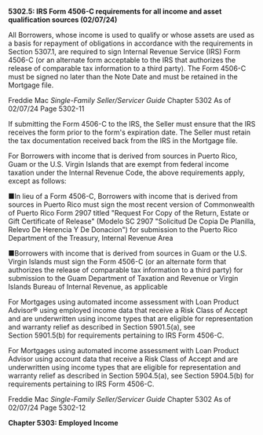 **5302.5: IRS Form 4506-C requirements for all income and asset
qualification sources (02/07/24)**

All Borrowers, whose income is used to qualify or whose assets are used
as a basis for repayment of obligations in accordance with the
requirements in Section 5307.1, are required to sign Internal Revenue
Service (IRS) Form 4506-C (or an alternate form acceptable to the IRS
that authorizes the release of comparable tax information to a third
party). The Form 4506-C must be signed no later than the Note Date and
must be retained in the Mortgage file.

Freddie Mac *Single-Family Seller/Servicer Guide* Chapter 5302 As of
02/07/24 Page 5302-11

If submitting the Form 4506-C to the IRS, the Seller must ensure that
the IRS receives the form prior to the form's expiration date. The
Seller must retain the tax documentation received back from the IRS in
the Mortgage file.

For Borrowers with income that is derived from sources in Puerto Rico,
Guam or the U.S. Virgin Islands that are exempt from federal income
taxation under the Internal Revenue Code, the above requirements apply,
except as follows:

■In lieu of a Form 4506-C, Borrowers with income that is derived from
sources in Puerto Rico must sign the most recent version of Commonwealth
of Puerto Rico Form 2907 titled "Request For Copy of the Return, Estate
or Gift Certificate of Release" (Modelo SC 2907 "Solicitud De Copia De
Planilla, Relevo De Herencia Y De Donacion") for submission to the
Puerto Rico Department of the Treasury, Internal Revenue Area

■Borrowers with income that is derived from sources in Guam or the U.S.
Virgin Islands must sign the Form 4506-C (or an alternate form that
authorizes the release of comparable tax information to a third party)
for submission to the Guam Department of Taxation and Revenue or Virgin
Islands Bureau of Internal Revenue, as applicable

For Mortgages using automated income assessment with Loan Product
Advisor® using employed income data that receive a Risk Class of Accept
and are underwritten using income types that are eligible for
representation and warranty relief as described in Section 5901.5(a),
see\
Section 5901.5(b) for requirements pertaining to IRS Form 4506-C.

For Mortgages using automated income assessment with Loan Product
Advisor using account data that receive a Risk Class of Accept and are
underwritten using income types that are eligible for representation and
warranty relief as described in Section 5904.5(a), see Section 5904.5(b)
for requirements pertaining to IRS Form 4506-C.

Freddie Mac *Single-Family Seller/Servicer Guide* Chapter 5302 As of
02/07/24 Page 5302-12

**Chapter 5303: Employed Income**